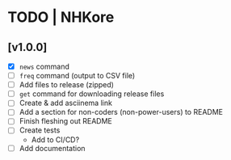# TODO | NHKore

## [v1.0.0]
- [x] `news` command
- [ ] `freq` command (output to CSV file)
- [ ] Add files to release (zipped)
- [ ] `get` command for downloading release files
- [ ] Create & add asciinema link
- [ ] Add a section for non-coders (non-power-users) to README
- [ ] Finish fleshing out README
- [ ] Create tests
    - Add to CI/CD?
- [ ] Add documentation
